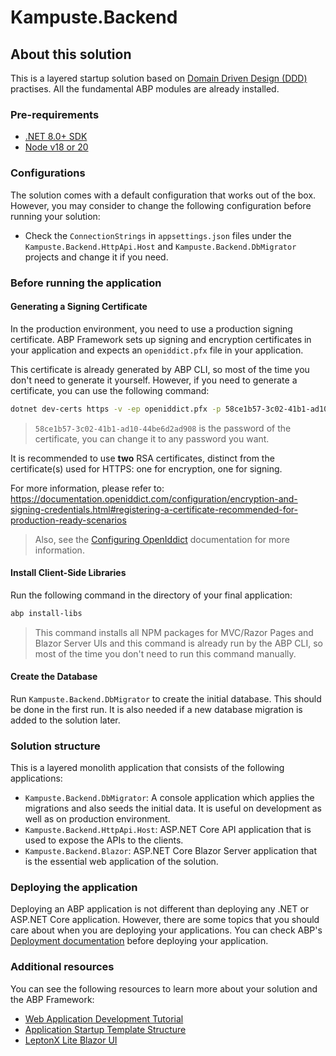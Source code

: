 # Kampuste.Backend

## About this solution

This is a layered startup solution based on [Domain Driven Design (DDD)](https://docs.abp.io/en/abp/latest/Domain-Driven-Design) practises. All the fundamental ABP modules are already installed. 

### Pre-requirements

* [.NET 8.0+ SDK](https://dotnet.microsoft.com/download/dotnet)
* [Node v18 or 20](https://nodejs.org/en)

### Configurations

The solution comes with a default configuration that works out of the box. However, you may consider to change the following configuration before running your solution:

* Check the `ConnectionStrings` in `appsettings.json` files under the `Kampuste.Backend.HttpApi.Host` and `Kampuste.Backend.DbMigrator` projects and change it if you need.

### Before running the application

#### Generating a Signing Certificate

In the production environment, you need to use a production signing certificate. ABP Framework sets up signing and encryption certificates in your application and expects an `openiddict.pfx` file in your application.

This certificate is already generated by ABP CLI, so most of the time you don't need to generate it yourself. However, if you need to generate a certificate, you can use the following command:

```bash
dotnet dev-certs https -v -ep openiddict.pfx -p 58ce1b57-3c02-41b1-ad10-44be6d2ad908
```

> `58ce1b57-3c02-41b1-ad10-44be6d2ad908` is the password of the certificate, you can change it to any password you want.

It is recommended to use **two** RSA certificates, distinct from the certificate(s) used for HTTPS: one for encryption, one for signing.

For more information, please refer to: https://documentation.openiddict.com/configuration/encryption-and-signing-credentials.html#registering-a-certificate-recommended-for-production-ready-scenarios

> Also, see the [Configuring OpenIddict](https://docs.abp.io/en/abp/latest/Deployment/Configuring-OpenIddict#production-environment) documentation for more information.

#### Install Client-Side Libraries

Run the following command in the directory of your final application:

```bash
abp install-libs
```

> This command installs all NPM packages for MVC/Razor Pages and Blazor Server UIs and this command is already run by the ABP CLI, so most of the time you don't need to run this command manually.

#### Create the Database

Run `Kampuste.Backend.DbMigrator` to create the initial database. This should be done in the first run. It is also needed if a new database migration is added to the solution later.

### Solution structure

This is a layered monolith application that consists of the following applications:

* `Kampuste.Backend.DbMigrator`: A console application which applies the migrations and also seeds the initial data. It is useful on development as well as on production environment.
* `Kampuste.Backend.HttpApi.Host`: ASP.NET Core API application that is used to expose the APIs to the clients.
* `Kampuste.Backend.Blazor`: ASP.NET Core Blazor Server application that is the essential web application of the solution.

### Deploying the application

Deploying an ABP application is not different than deploying any .NET or ASP.NET Core application. However, there are some topics that you should care about when you are deploying your applications. You can check ABP's [Deployment documentation](https://docs.abp.io/en/abp/latest/Deployment/Index) before deploying your application.

### Additional resources

You can see the following resources to learn more about your solution and the ABP Framework:

* [Web Application Development Tutorial](https://docs.abp.io/en/abp/latest/Tutorials/Part-1)
* [Application Startup Template Structure](https://docs.abp.io/en/abp/latest/Startup-Templates/Application)
* [LeptonX Lite Blazor UI](https://docs.abp.io/en/abp/latest/Themes/LeptonXLite/Blazor?UI=Blazor)
